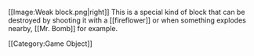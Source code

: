 [[Image:Weak block.png|right]]
This is a special kind of block that can be destroyed by shooting it with a [[fireflower]] or when something explodes nearby, [[Mr. Bomb]] for example.

[[Category:Game Object]]
